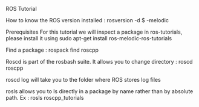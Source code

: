 ROS Tutorial

How to know the ROS version installed :
rosversion -d
$ -melodic

Prerequisites
For this tutorial we will inspect a package in ros-tutorials, please install it using 
sudo apt-get install ros-melodic-ros-tutorials

Find a package :
rospack find roscpp

Roscd is part of the rosbash suite. It allows you to change directory : 
roscd roscpp

roscd log will take you to the folder where ROS stores log files

rosls allows you to ls directly in a package by name rather than by absolute path. 
Ex : rosls roscpp_tutorials

